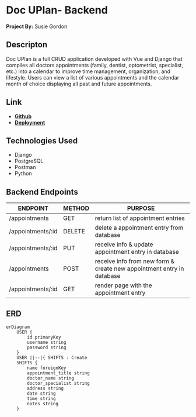 # Doc UPlan- Backend
**Project By:** Susie Gordon


## Descripton
Doc UPlan is a full CRUD application developed with Vue and Django that compiles all doctors appointments (family, dentist, optometrist, specialist, etc.) into a calendar to improve time management, organization, and lifestyle. Users can view a list of various appointments and the calendar month of choice displaying all past and future appointments.  

## Link
- [**Github**](https://github.com/choisus08/docuplan_backend/tree/main)
- [**Deployment**](https://docuplan-backend.onrender.com/appointments/)

## Technologies Used
- Django
- PostgreSQL
- Postman
- Python

## Backend Endpoints

| ENDPOINT | METHOD | PURPOSE |
|----------|--------|---------|
| /appointments | GET | return list of appointment entries|
| /appointments/:id | DELETE | delete a appointment entry from database |
| /appointments/:id | PUT | receive info & update appointment entry in database |
| /appointments | POST | receive info from new form & create new appointment entry in database |
| /appointments/:id | GET | render page with the appointment entry|

## ERD

``` mermaid
erDiagram
    USER {
        id primaryKey
        username string 
        password string
    }
    USER ||--|{ SHIFTS : Create
    SHIFTS {
        name foreignKey
        appointment_title string
        doctor_name string
        doctor_specialist string 
        address string
        date string 
        time string 
        notes string
    }
```
